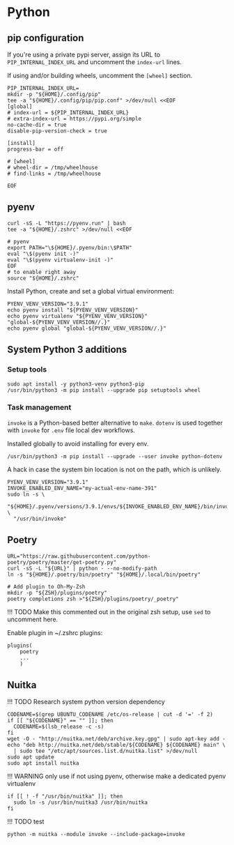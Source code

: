 # Python

## pip configuration

If you're using a private pypi server, assign its URL to `PIP_INTERNAL_INDEX_URL`
and uncomment the `index-url` lines.

If using and/or building wheels, uncomment the `[wheel]` section.

```shell
PIP_INTERNAL_INDEX_URL=
mkdir -p "${HOME}/.config/pip"
tee -a "${HOME}/.config/pip/pip.conf" >/dev/null <<EOF
[global]
# index-url = ${PIP_INTERNAL_INDEX_URL}
# extra-index-url = https://pypi.org/simple
no-cache-dir = true
disable-pip-version-check = true

[install]
progress-bar = off

# [wheel]
# wheel-dir = /tmp/wheelhouse
# find-links = /tmp/wheelhouse

EOF
```

## pyenv

```shell
curl -sS -L "https://pyenv.run" | bash
tee -a "${HOME}/.zshrc" >/dev/null <<EOF

# pyenv
export PATH="\${HOME}/.pyenv/bin:\$PATH"
eval "\$(pyenv init -)"
eval "\$(pyenv virtualenv-init -)"
EOF
# to enable right away
source "${HOME}/.zshrc"
```

Install Python, create and set a global virtual environment:

```shell
PYENV_VENV_VERSION="3.9.1"
echo pyenv install "${PYENV_VENV_VERSION}"
echo pyenv virtualenv "${PYENV_VENV_VERSION}" "global-${PYENV_VENV_VERSION//.}"
echo pyenv global "global-${PYENV_VENV_VERSION//.}"
```

## System Python 3 additions

### Setup tools

```shell
sudo apt install -y python3-venv python3-pip
/usr/bin/python3 -m pip install --upgrade pip setuptools wheel
```

### Task management

`invoke` is a Python-based better alternative to `make`.
`dotenv` is used together with `invoke` for `.env` file local dev workflows.

Installed globally to avoid installing for every env.

```shell
/usr/bin/python3 -m pip install --upgrade --user invoke python-dotenv
```

A hack in case the system bin location is not on the path, which is unlikely.

```shell
PYENV_VENV_VERSION="3.9.1"
INVOKE_ENABLED_ENV_NAME="my-actual-env-name-391"
sudo ln -s \
  "${HOME}/.pyenv/versions/3.9.1/envs/${INVOKE_ENABLED_ENV_NAME}/bin/invoke" \
  "/usr/bin/invoke"
```

## Poetry

```shell
URL="https://raw.githubusercontent.com/python-poetry/poetry/master/get-poetry.py"
curl -sS -L "${URL}" | python - --no-modify-path
ln -s "${HOME}/.poetry/bin/poetry" "${HOME}/.local/bin/poetry"

# Add plugin to Oh-My-Zsh
mkdir -p "${ZSH}/plugins/poetry"
poetry completions zsh >"${ZSH}/plugins/poetry/_poetry"
```

!!! TODO
    Make this commented out in the original zsh setup, use `sed` to uncomment here.

Enable plugin in ~/.zshrc plugins:

```shell
plugins(
    poetry
    ...
    )
```

## Nuitka

!!! TODO
    Research system python version dependency

```shell
CODENAME=$(grep UBUNTU_CODENAME /etc/os-release | cut -d '=' -f 2)
if [[ "${CODENAME}" == "" ]]; then
  CODENAME=$(lsb_release -c -s)
fi
wget -O - "http://nuitka.net/deb/archive.key.gpg" | sudo apt-key add -
echo "deb http://nuitka.net/deb/stable/${CODENAME} ${CODENAME} main" \
  | sudo tee "/etc/apt/sources.list.d/nuitka.list" >/dev/null
sudo apt update
sudo apt install nuitka
```

!!! WARNING
    only use if not using pyenv, otherwise make a dedicated pyenv virtualenv

```shell
if [[ ! -f "/usr/bin/nuitka" ]]; then
  sudo ln -s /usr/bin/nuitka3 /usr/bin/nuitka
fi
```

!!! TODO
    test

```shell
python -m nuitka --module invoke --include-package=invoke
```
